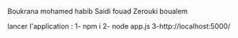 Boukrana mohamed habib
Saidi fouad
Zerouki boualem

lancer l'application : 
1- npm i 
2- node app.js
3-http://localhost:5000/
